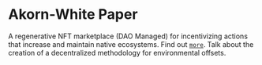 # Akorn-White Paper

A regenerative NFT marketplace (DAO Managed) for incentivizing actions that increase and maintain native ecosystems. Find out [`more`](SUMMARY.md). Talk about the creation of a decentralized methodology for environmental offsets.&#x20;
